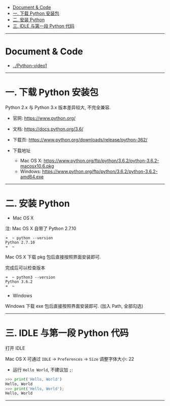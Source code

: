 
- [Document & Code](#document--code)
- [一. 下载 Python 安装包](#一-下载-python-安装包)
- [二. 安装 Python](#二-安装-python)
- [三. IDLE 与第一段 Python 代码](#三-idle-与第一段-python-代码)

---

# Document & Code

- [../Python-video1](https://github.com/zozospider/note/blob/master/Python/base/Python-base-video1.md)

---

# 一. 下载 Python 安装包

Python 2.x 与 Python 3.x 版本差异较大, 不完全兼容.

- 官网: https://www.python.org/

- 文档: https://docs.python.org/3.6/

- 下载页: https://www.python.org/downloads/release/python-362/

- 下载地址
  - Mac OS X: https://www.python.org/ftp/python/3.6.2/python-3.6.2-macosx10.6.pkg
  - Windows: https://www.python.org/ftp/python/3.6.2/python-3.6.2-amd64.exe

---

# 二. 安装 Python

- Mac OS X

注: Mac OS X 自带了 Python 2.7.10

```
➜  ~ python --version
Python 2.7.10
➜  ~
```

Mac OS X 下载 pkg 包后直接按照界面安装即可.

完成后可以检查版本
```
➜  ~ python3 --version
Python 3.6.2
➜  ~
```

- Windows

Windows 下载 exe 包后直接按照界面安装即可. (加入 Path, 全部勾选)

---

# 三. IDLE 与第一段 Python 代码

打开 IDLE

Mac OS X 可通过 `IDLE` -> `Preferences` -> `Size` 调整字体大小: 22

- 运行 `Hello World`, 不建议加 `;`:
```python
>>> print('Hello, World')
Hello, World
>>> print('Hello, World');
Hello, World
```

---
